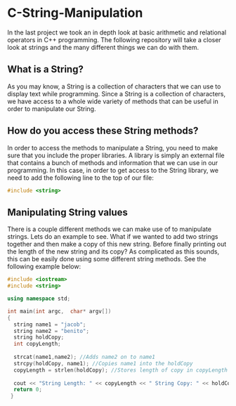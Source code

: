 # C-String-Manipulation
In the last project we took an in depth look at basic arithmetic and relational operators in C++ programming. The following repository will take a closer look at strings and the many different things we can do with them.

## What is a String?
As you may know, a String is a collection of characters that we can use to display text while programming. Since a String is a collection of characters, we have access to a whole wide variety of methods that can be useful in order to manipulate our String.

## How do you access these String methods?
In order to access the methods to manipulate a String, you need to make sure that you include the proper libraries. A library is simply an external file that contains a bunch of methods and information that we can use in our programming. In this case, in order to get access to the String library, we need to add the following line to the top of our file:

```c++
#include <string>
```

## Manipulating String values
There is a couple different methods we can make use of to manipulate strings. Lets do an example to see. What if we wanted to add two strings together and then make a copy of this new string. Before finally printing out the length of the new string and its copy? As complicated as this sounds, this can be easily done using some different string methods. See the following example below:

```c++
#include <iostream>
#include <string>

using namespace std;

int main(int argc,  char* argv[])
{
  string name1 = "jacob";
  string name2 = "benito";
  string holdCopy;
  int copyLength;
  
  strcat(name1,name2); //Adds name2 on to name1
  strcpy(holdCopy, name1); //Copies name1 into the holdCopy
  copyLength = strlen(holdCopy); //Stores length of copy in copyLength
  
  cout << "String Length: " << copyLength << " String Copy: " << holdCopy << endl;
  return 0;
 }
```
